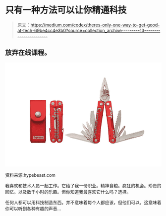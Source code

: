 # 只有一种方法可以让你精通科技

> 原文：<https://medium.com/codex/theres-only-one-way-to-get-good-at-tech-69be4cc4e3b0?source=collection_archive---------13----------------------->

## 放弃在线课程。

![](img/38ff0839a686b31c03edab6b4d708e88.png)

资料来源:hypebeast.com

我喜欢和技术人员一起工作。它给了我一份职业。精神食粮。疯狂的机会。珍贵的回忆。以及数千小时的乐趣。但你知道我最喜欢它什么吗？选择。

任何人都可以用科技制造东西。并不意味着每个人都应该，但他们可以。这意味着你可以听到各种有趣的声音…